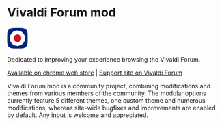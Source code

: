 # Vivaldi Forum mod
![vfm](/icons/icon48.png)

Dedicated to improving your experience browsing the Vivaldi Forum.

[Available on chrome web store](https://chrome.google.com/webstore/detail/vivaldi-forum-mod/hipnollokpifchndpfhnlfjbdnkhiigg?hl=en-US) | [Support site on Vivaldi Forum](https://forum.vivaldi.net/topic/19728/vivaldi-forum-mod)

Vivaldi Forum mod is a community project, combining modifications and themes from various members of the community. The modular options currently feature 5 different themes, one custom theme and numerous modifications, whereas site-wide bugfixes and improvements are enabled by default. Any input is welcome and appreciated.
